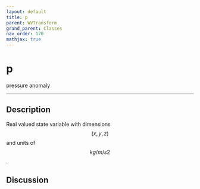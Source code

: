 ```yaml
---
layout: default
title: p
parent: WVTransform
grand_parent: Classes
nav_order: 170
mathjax: true
---
```


#  p

pressure anomaly


---

## Description
Real valued state variable with dimensions $$(x,y,z)$$ and units of $$kg/m/s2$$.

## Discussion

